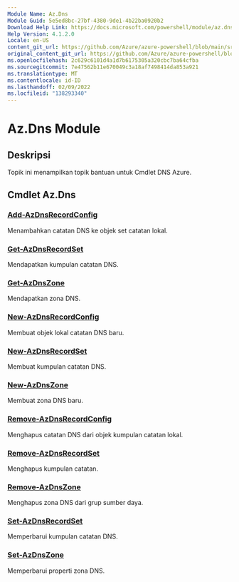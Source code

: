 ```yaml
---
Module Name: Az.Dns
Module Guid: 5e5ed8bc-27bf-4380-9de1-4b22ba0920b2
Download Help Link: https://docs.microsoft.com/powershell/module/az.dns
Help Version: 4.1.2.0
Locale: en-US
content_git_url: https://github.com/Azure/azure-powershell/blob/main/src/Dns/Dns/help/Az.DNS.md
original_content_git_url: https://github.com/Azure/azure-powershell/blob/main/src/Dns/Dns/help/Az.DNS.md
ms.openlocfilehash: 2c629c6101d4a1d7b6175305a320cbc7ba64cfba
ms.sourcegitcommit: 7e47562b11e670049c3a18af7498414da853a921
ms.translationtype: MT
ms.contentlocale: id-ID
ms.lasthandoff: 02/09/2022
ms.locfileid: "138293340"
---
```

# Az.Dns Module
## Deskripsi
Topik ini menampilkan topik bantuan untuk Cmdlet DNS Azure.

## Cmdlet Az.Dns
### [Add-AzDnsRecordConfig](Add-AzDnsRecordConfig.md)
Menambahkan catatan DNS ke objek set catatan lokal.

### [Get-AzDnsRecordSet](Get-AzDnsRecordSet.md)
Mendapatkan kumpulan catatan DNS.

### [Get-AzDnsZone](Get-AzDnsZone.md)
Mendapatkan zona DNS.

### [New-AzDnsRecordConfig](New-AzDnsRecordConfig.md)
Membuat objek lokal catatan DNS baru.

### [New-AzDnsRecordSet](New-AzDnsRecordSet.md)
Membuat kumpulan catatan DNS.

### [New-AzDnsZone](New-AzDnsZone.md)
Membuat zona DNS baru.

### [Remove-AzDnsRecordConfig](Remove-AzDnsRecordConfig.md)
Menghapus catatan DNS dari objek kumpulan catatan lokal.

### [Remove-AzDnsRecordSet](Remove-AzDnsRecordSet.md)
Menghapus kumpulan catatan.

### [Remove-AzDnsZone](Remove-AzDnsZone.md)
Menghapus zona DNS dari grup sumber daya.

### [Set-AzDnsRecordSet](Set-AzDnsRecordSet.md)
Memperbarui kumpulan catatan DNS.

### [Set-AzDnsZone](Set-AzDnsZone.md)
Memperbarui properti zona DNS.

